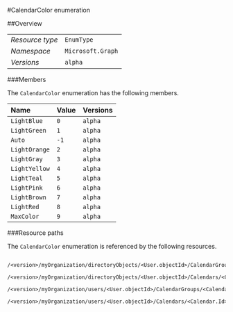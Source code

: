 #CalendarColor enumeration

 



##Overview

|  |  | 
| :-- | :-- | 
| _Resource type_ | `EnumType` | 
| _Namespace_ | `Microsoft.Graph` | 
| _Versions_ | `alpha` | 


###Members

The `CalendarColor` enumeration has the following members. 

| Name | Value | Versions | 
| :-- | :-- | :-- | 
| `LightBlue` | `0` | `alpha` | 
| `LightGreen` | `1` | `alpha` | 
| `Auto` | `-1` | `alpha` | 
| `LightOrange` | `2` | `alpha` | 
| `LightGray` | `3` | `alpha` | 
| `LightYellow` | `4` | `alpha` | 
| `LightTeal` | `5` | `alpha` | 
| `LightPink` | `6` | `alpha` | 
| `LightBrown` | `7` | `alpha` | 
| `LightRed` | `8` | `alpha` | 
| `MaxColor` | `9` | `alpha` | 


###Resource paths

The `CalendarColor` enumeration is referenced by the following resources. 

```
	/<version>/myOrganization/directoryObjects/<User.objectId>/CalendarGroups/<CalendarGroup.Id>/Calendars/<Calendar.Id>/Color
	/<version>/myOrganization/directoryObjects/<User.objectId>/Calendars/<Calendar.Id>/Color
	/<version>/myOrganization/users/<User.objectId>/CalendarGroups/<CalendarGroup.Id>/Calendars/<Calendar.Id>/Color
	/<version>/myOrganization/users/<User.objectId>/Calendars/<Calendar.Id>/Color
```





